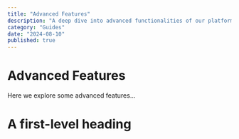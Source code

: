 ```yaml
---
title: "Advanced Features"
description: "A deep dive into advanced functionalities of our platform."
category: "Guides"
date: "2024-08-10"
published: true
---
```


# Advanced Features

Here we explore some advanced features...


# A first-level heading


